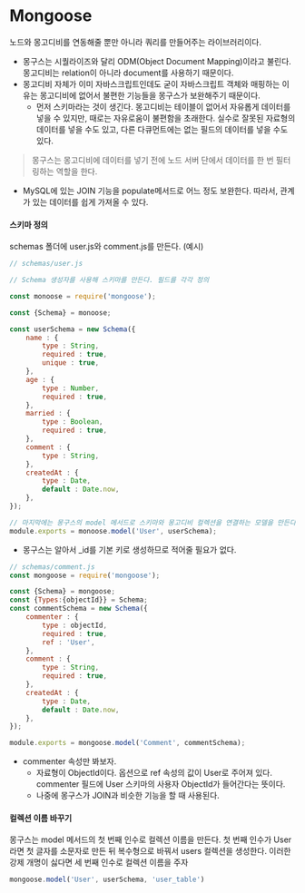 # Mongoose

노드와 몽고디비를 연동해줄 뿐만 아니라 쿼리를 만들어주는 라이브러리이다.

* 몽구스는 시퀄라이즈와 달리 ODM(Object Document Mapping)이라고 불린다. 몽고디비는 relation이 아니라 document를 사용하기 때문이다.
* 몽고디비 자체가 이미 자바스크립트인데도 굳이 자바스크립트 객체와 매핑하는 이유는 몽고디비에 없어서 불편한 기능들을 몽구스가 보완해주기 때문이다.
  * 먼저 스키마라는 것이 생긴다. 몽고디비는 테이블이 없어서 자유롭게 데이터를 넣을 수 있지만, 때로는 자유로움이 불편함을 초래한다. 실수로 잘못된 자료형의 데이터를 넣을 수도 있고, 다른 다큐먼트에는 없는 필드의 데이터를 넣을 수도 있다. 

> 몽구스는 몽고디비에 데이터를 넣기 전에 노드 서버 단에서 데이터를 한 번 필터링하는 역할을 한다.

* MySQL에 있는 JOIN 기능을 populate메서드로 어느 정도 보완한다. 따라서, 관계가 있는 데이터를 쉽게 가져올 수 있다.



#### 스키마 정의

schemas 폴더에 user.js와 comment.js를 만든다. (예시)

```javascript
// schemas/user.js

// Schema 생성자를 사용해 스키마를 만든다. 필드를 각각 정의

const monoose = require('mongoose');

const {Schema} = monoose;

const userSchema = new Schema({
    name : {
        type : String,
        required : true,
        unique : true,
    },
    age : {
        type : Number,
        required : true,
    },
    married : {
        type : Boolean,
        required : true,
    },
    comment : {
        type : String,
    },
    createdAt : {
        type : Date,
        default : Date.now,
    },
});

// 마지막에는 몽구스의 model 메서드로 스키마와 몽고디비 컬렉션을 연결하는 모델을 만든다.
module.exports = monoose.model('User', userSchema);
```

* 몽구스는 알아서 _id를 기본 키로 생성하므로 적어줄 필요가 없다.

```javascript
// schemas/comment.js
const mongoose = require('mongoose');

const {Schema} = mongoose;
const {Types:{objectId}} = Schema;
const commentSchema = new Schema({
    commenter : {
        type : objectId,
        required : true,
        ref : 'User',
    },
    comment : {
        type : String,
        required : true,
    },
    createdAt : {
        type : Date,
        default : Date.now,
    },
});

module.exports = mongoose.model('Comment', commentSchema);
```

* commenter 속성만 봐보자.
  * 자료형이 ObjectId이다. 옵션으로 ref 속성의 값이 User로 주어져 있다. commenter 필드에 User 스키마의 사용자 ObjectId가 들어간다는 뜻이다. 
  * 나중에 몽구스가 JOIN과 비슷한 기능을 할 때 사용된다.



#### 컬렉션 이름 바꾸기

몽구스는 model 메서드의 첫 번째 인수로 컬렉션 이름을 만든다. 첫 번째 인수가 User라면 첫 글자를 소문자로 만든 뒤 복수형으로 바꿔서 users 컬렉션을 생성한다. 이러한 강제 개명이 싫다면 세 번째 인수로 컬렉션 이름을 주자

```javascript
mongoose.model('User', userSchema, 'user_table')
```

